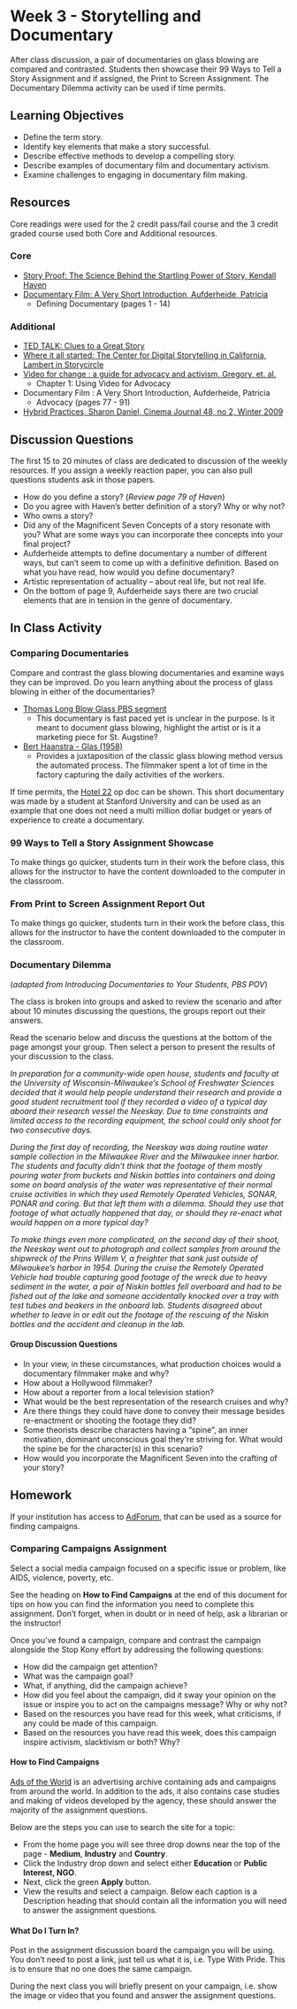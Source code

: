 ﻿
# Week 3 - Storytelling and Documentary

After class discussion, a pair of documentaries on glass blowing are compared and contrasted. Students then showcase their 99 Ways to Tell a Story Assignment and if assigned, the Print to Screen Assignment. The Documentary Dilemma activity can be used if time permits.   

## Learning Objectives

- Define the term story.
- Identify key elements that make a story successful.
- Describe effective methods to develop a compelling story.
- Describe examples of documentary film and documentary activism.
- Examine challenges to engaging in documentary film making.

## Resources

Core readings were used for the 2 credit pass/fail course and the 3 credit graded course used both Core and Additional resources.

### Core

- [Story Proof: The Science Behind the Startling Power of Story, Kendall Haven](http://www.worldcat.org/oclc/437197256)
- [Documentary Film: A Very Short Introduction, Aufderheide, Patricia](http://www.worldcat.org/oclc/1091997481)
	- Defining Documentary (pages 1 - 14)

### Additional

- [TED TALK: Clues to a Great Story](https://www.ted.com/talks/andrew_stanton_the_clues_to_a_great_story?language=en)
- [Where it all started: The Center for Digital Storytelling in California, Lambert in Storycircle](http://www.worldcat.org/oclc/1087685915)
- [Video for change : a guide for advocacy and activism,  Gregory, et. al.](https://library.witness.org/product/video-change-book-all-chapters/)
	- Chapter 1: Using Video for Advocacy
- Documentary Film : A Very Short Introduction, Aufderheide, Patricia
	- Advocacy (pages 77 - 91)
- [Hybrid Practices, Sharon Daniel, Cinema Journal 48, no 2, Winter 2009](https://muse.jhu.edu/article/258251)

## Discussion Questions

The first 15 to 20 minutes of class are dedicated to discussion of the weekly resources. If you assign a weekly reaction paper, you can also pull questions students ask in those papers. 

- How do you define a story? (*Review page 79 of Haven*)
- Do you agree with Haven’s better definition of a story? Why or why not?
- Who owns a story?
- Did any of the Magnificent Seven Concepts of a story resonate with you? What are some ways you can incorporate thee concepts into your final project?
- Aufderheide attempts to define documentary a number of different ways, but can’t seem to come up with a definitive definition. Based on what you have read, how would you define documentary?
- Artistic representation of actuality – about real life, but not real life. 
- On the bottom of page 9, Aufderheide says there are two crucial elements that are in tension in the genre of documentary. 

## In Class Activity

### Comparing Documentaries

Compare and contrast the glass blowing documentaries and examine ways they can be improved. Do you learn anything about the process of glass blowing in either of the documentaries? 
- [Thomas Long Blow Glass PBS segment](https://www.pbs.org/video/hometown-thomas-long-blown-glass/) 
	- This documentary is fast paced yet is unclear in the purpose. Is it meant to document glass blowing, highlight the artist or is it a marketing piece for St. Augstine? 
- [Bert Haanstra - Glas (1958)](https://youtu.be/aLS7--ZLCoI)
	- Provides a juxtaposition of the classic glass blowing method versus the automated process. The filmmaker spent a lot of time in the factory capturing the daily activities of the workers.

If time permits, the [Hotel 22](https://www.nytimes.com/2015/01/28/opinion/hotel-22.html](https://www.nytimes.com/2015/01/28/opinion/hotel-22.html)) op doc can be shown. This short documentary was made by a student at Stanford University and can be used as an example that one does not need a multi million dollar budget or years of experience to create a documentary.

### 99 Ways to Tell a Story Assignment Showcase

To make things go quicker, students turn in their work the before class, this allows for the instructor to have the content downloaded to the computer in the classroom. 

### From Print to Screen Assignment Report Out

To make things go quicker, students turn in their work the before class, this allows for the instructor to have the content downloaded to the computer in the classroom. 

### Documentary Dilemma

(*adapted from Introducing Documentaries to Your Students, PBS POV*)

The class is broken into groups and asked to review the scenario and after about 10 minutes discussing the questions, the groups report out their answers. 

Read the scenario below and discuss the questions at the bottom of the page amongst your group. Then select a person to present the results of your discussion to the class.

*In preparation for a community-wide open house, students and faculty at the University of Wisconsin-Milwaukee’s School of Freshwater Sciences decided that it would help people understand their research and provide a good student recruitment tool if they recorded a video of a typical day aboard their research vessel the Neeskay. Due to time constraints and limited access to the recording equipment, the school could only shoot for two consecutive days.* 

*During the first day of recording, the Neeskay was doing routine water sample collection in the Milwaukee River and the Milwaukee inner harbor. The students and faculty didn’t think that the footage of them mostly pouring water from buckets and Niskin bottles into containers and doing some on board analysis of the water was representative of their normal cruise activities in which they used Remotely Operated Vehicles, SONAR, PONAR and coring. But that left them with a dilemma. Should they use that footage of what actually happened that day, or should they re-enact what would happen on a more typical day?*   

*To make things even more complicated, on the second day of their shoot, the Neeskay went out to photograph and collect samples from around the shipwreck of the Prins Willem V, a freighter that sank just outside of Milwaukee’s harbor in 1954. During the cruise the Remotely Operated Vehicle had trouble capturing good footage of the wreck due to heavy sediment in the water, a pair of Niskin bottles fell overboard and had to be fished out of the lake and someone accidentally knocked over a tray with test tubes and beakers in the onboard lab. Students disagreed about whether to leave in or edit out the footage of the rescuing of the Niskin bottles and the accident and cleanup in the lab.* 

#### Group Discussion Questions

- In your view, in these circumstances, what production choices would a documentary filmmaker make and why?
- How about a Hollywood filmmaker? 
- How about a reporter from a local television station? 
- What would be the best representation of the research cruises and why?
- Are there things they could have done to convey their message besides re-enactment or shooting the footage they did? 
- Some theorists describe characters having a “spine”, an inner motivation, dominant unconscious goal they're striving for. What would the spine be for the character(s) in this scenario?
- How would you incorporate the Magnificent Seven into the crafting of your story? 


## Homework

If your institution has access to [AdForum](https://www.adforum.com/), that can be used as a source for finding campaigns.    

### Comparing Campaigns Assignment

Select a social media campaign focused on a specific issue or problem, like AIDS, violence, poverty, etc. 

See the heading on **How to Find Campaigns** at the end of this document for tips on how you can find the information you need to complete this assignment. Don’t forget, when in doubt or in need of help, ask a librarian or the instructor!

Once you’ve found a campaign, compare and contrast the campaign alongside the Stop Kony effort by addressing the following questions:

- How did the campaign get attention?
- What was the campaign goal? 
- What, if anything, did the campaign achieve? 
- How did you feel about the campaign, did it sway your opinion on the issue or inspire you to act on the campaigns message? Why or why not?
- Based on the resources you have read for this week, what criticisms, if any could be made of this campaign.
- Based on the resources you have read this week, does this campaign inspire activism, slacktivism or both? Why?

#### How to Find Campaigns

[Ads of the World](https://www.adsoftheworld.com/) is an advertising archive containing ads and campaigns from around the world. In addition to the ads, it also contains case studies and making of videos developed by the agency, these should answer the majority of the assignment questions. 

Below are the steps you can use to search the site for a topic:

- From the home page you will see three drop downs near the top of the page - **Medium**, **Industry** and **Country**. 
- Click the Industry drop down and select either **Education** or **Public Interest, NGO**. 
- Next, click the green **Apply** button.
- View the results and select a campaign. Below each caption is a Description heading that should contain all the information you will need to answer the assignment questions. 

#### What Do I Turn In?

Post in the assignment discussion board the campaign you will be using. You don’t need to post a link, just tell us what it is, i.e. Type With Pride. This is to ensure that no one does the same campaign.

During the next class you will briefly present on your campaign, i.e. show the image or video that you found and answer the assignment questions. 
